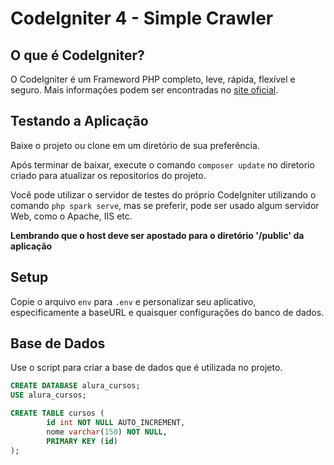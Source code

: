 # CodeIgniter 4 - Simple Crawler

## O que é CodeIgniter?

O CodeIgniter é um Frameword PHP completo, leve, rápida, flexível e seguro. 
Mais informações podem ser encontradas no [site oficial](http://codeigniter.com).

## Testando a Aplicação

Baixe o projeto ou clone em um diretório de sua preferência.

Após terminar de baixar, execute o comando `composer update` no diretorio criado para atualizar os repositorios do projeto.

Você pode utilizar o servidor de testes do próprio CodeIgniter utilizando o comando `php spark serve`, mas se preferir, pode ser usado algum servidor Web, como o Apache, IIS etc. 


**Lembrando que o host deve ser apostado para o diretório '/public' da aplicação**

## Setup

Copie o arquivo `env` para `.env` e personalizar seu aplicativo, especificamente a baseURL
e quaisquer configurações do banco de dados.

## Base de Dados

Use o script para criar a base de dados que é utilizada no projeto.

```sql
CREATE DATABASE alura_cursos;
USE alura_cursos;

CREATE TABLE cursos (
        id int NOT NULL AUTO_INCREMENT,
        nome varchar(150) NOT NULL,
        PRIMARY KEY (id)
);
```
